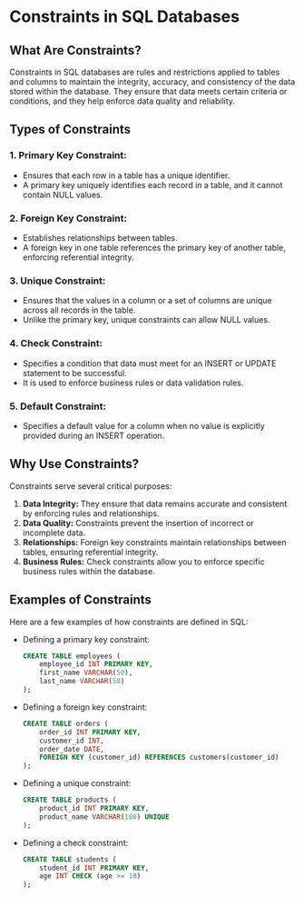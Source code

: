 # Constraints in SQL Databases

## What Are Constraints?

Constraints in SQL databases are rules and restrictions applied to tables and columns to maintain the integrity, accuracy, and consistency of the data stored within the database. They ensure that data meets certain criteria or conditions, and they help enforce data quality and reliability.

## Types of Constraints

### 1\. **Primary Key Constraint:**

- Ensures that each row in a table has a unique identifier.
- A primary key uniquely identifies each record in a table, and it cannot contain NULL values.

### 2\. **Foreign Key Constraint:**

- Establishes relationships between tables.
- A foreign key in one table references the primary key of another table, enforcing referential integrity.

### 3\. **Unique Constraint:**

- Ensures that the values in a column or a set of columns are unique across all records in the table.
- Unlike the primary key, unique constraints can allow NULL values.

### 4\. **Check Constraint:**

- Specifies a condition that data must meet for an INSERT or UPDATE statement to be successful.
- It is used to enforce business rules or data validation rules.

### 5\. **Default Constraint:**

- Specifies a default value for a column when no value is explicitly provided during an INSERT operation.

## Why Use Constraints?

Constraints serve several critical purposes:

1. **Data Integrity:** They ensure that data remains accurate and consistent by enforcing rules and relationships.
2. **Data Quality:** Constraints prevent the insertion of incorrect or incomplete data.
3. **Relationships:** Foreign key constraints maintain relationships between tables, ensuring referential integrity.
4. **Business Rules:** Check constraints allow you to enforce specific business rules within the database.

## Examples of Constraints

Here are a few examples of how constraints are defined in SQL:

- Defining a primary key constraint:

  ```sql
  CREATE TABLE employees (
      employee_id INT PRIMARY KEY,
      first_name VARCHAR(50),
      last_name VARCHAR(50)
  );
  ```

- Defining a foreign key constraint:

  ```sql
  CREATE TABLE orders (
      order_id INT PRIMARY KEY,
      customer_id INT,
      order_date DATE,
      FOREIGN KEY (customer_id) REFERENCES customers(customer_id)
  );
  ```

- Defining a unique constraint:

  ```sql
  CREATE TABLE products (
      product_id INT PRIMARY KEY,
      product_name VARCHAR(100) UNIQUE
  );
  ```

- Defining a check constraint:

  ```sql
  CREATE TABLE students (
      student_id INT PRIMARY KEY,
      age INT CHECK (age >= 18)
  );
  ```
